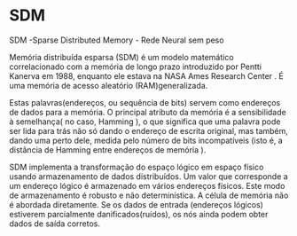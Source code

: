 # SDM
SDM -Sparse Distributed Memory - Rede Neural sem peso

Memória distribuída esparsa (SDM) é um modelo matemático correlacionado com a memória de longo prazo introduzido por Pentti Kanerva em 1988, enquanto ele estava na NASA Ames Research Center . É uma memória de acesso aleatório (RAM)generalizada. 

Estas palavras(endereços, ou sequência de bits) servem como endereços de dados para a memória. O principal atributo da memória é a sensibilidade à semelhança( no caso, Hamming ), o que significa que uma palavra pode ser lida para trás não só dando o endereço de escrita original, mas também, dando uma perto dele, medida pelo número de bits incompatíveis (isto é, a distância de Hamming entre endereços de memória ).

SDM implementa a transformação do espaço lógico em espaço físico usando armazenamento de dados distribuídos. Um valor que corresponde a um endereço lógico é armazenado em vários endereços físicos. Este modo de armazenamento é robusto e não determinística. A célula de memória não é abordada diretamente. Se os dados de entrada (endereços lógicos) estiverem parcialmente danificados(ruídos), os nós ainda podem obter dados de saída corretos.
